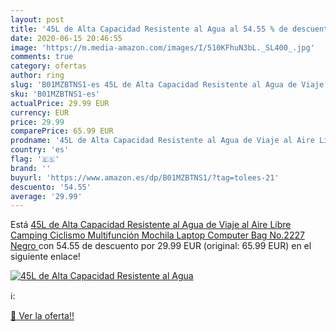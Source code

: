 ```yaml
---
layout: post
title: '45L de Alta Capacidad Resistente al Agua al 54.55 % de descuento'
date: 2020-06-15 20:46:55
image: 'https://m.media-amazon.com/images/I/510KFhuN3bL._SL400_.jpg'
comments: true
category: ofertas
author: ring
slug: 'B01MZBTNS1-es 45L de Alta Capacidad Resistente al Agua de Viaje al Aire...'
sku: 'B01MZBTNS1-es'
actualPrice: 29.99 EUR
currency: EUR
price: 29.99
comparePrice: 65.99 EUR
prodname: '45L de Alta Capacidad Resistente al Agua de Viaje al Aire Libre Camping Ciclismo Multifunción Mochila Laptop Computer Bag No.2227  Negro '
country: 'es'
flag: '🇪🇸'
brand: ''
buyurl: 'https://www.amazon.es/dp/B01MZBTNS1/?tag=tolees-21'
descuento: '54.55'
average: '29.99'
---
```


Está [45L de Alta Capacidad Resistente al Agua de Viaje al Aire Libre Camping Ciclismo Multifunción Mochila Laptop Computer Bag No.2227  Negro ](https://www.amazon.es/dp/B01MZBTNS1/?tag=tolees-21) con 54.55 de descuento por 29.99 EUR (original: 65.99 EUR) en el siguiente enlace!

[![45L de Alta Capacidad Resistente al Agua](https://m.media-amazon.com/images/I/510KFhuN3bL._SL400_.jpg)](https://www.amazon.es/dp/B01MZBTNS1/?tag=tolees-21)

ℹ️:


[🛒 Ver la oferta!!](https://www.amazon.es/dp/B01MZBTNS1/?tag=tolees-21)

